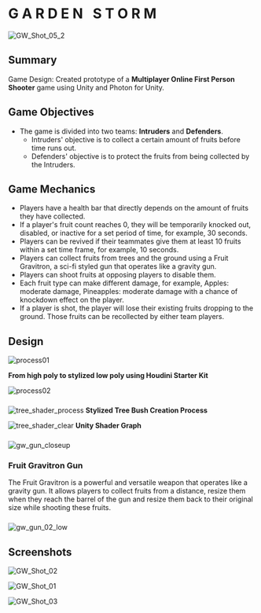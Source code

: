 # G A R D E N &nbsp; S T O R M

![GW_Shot_05_2](https://user-images.githubusercontent.com/35751462/222877270-54058ede-997c-400d-8fc9-e82132291e2e.png)

## Summary ##
Game Design: Created prototype of a **Multiplayer Online First Person Shooter** game using Unity and Photon for Unity.


## Game Objectives ##
- The game is divided into two teams: **Intruders** and **Defenders**. 
  - Intruders' objective is to collect a certain amount of fruits before time runs out.
  - Defenders' objective is to protect the fruits from being collected by the Intruders.

## Game Mechanics ##
 - Players have a health bar that directly depends on the amount of fruits they have collected.
 - If a player's fruit count reaches 0, they will be temporarily knocked out, disabled, or inactive for a set period of time, for example, 30 seconds.
 - Players can be revived if their teammates give them at least 10 fruits within a set time frame, for example, 10 seconds.
 - Players can collect fruits from trees and the ground using a Fruit Gravitron, a sci-fi styled gun that operates like a gravity gun.
 - Players can shoot fruits at opposing players to disable them.
 - Each fruit type can make different damage, for example, Apples: moderate damage, Pineapples: moderate damage with a chance of knockdown effect on the player.
 - If a player is shot, the player will lose their existing fruits dropping to the ground. Those fruits can be recollected by either team players.

## Design ##

![process01](https://user-images.githubusercontent.com/35751462/222877881-a1ace85a-029d-4200-8ad0-48f126790ac1.png)

**From high poly to stylized low poly using Houdini Starter Kit**

![process02](https://user-images.githubusercontent.com/35751462/222877894-ed83ffe7-3125-4e89-8577-04cd26d3f93a.png)
###  ###

![tree_shader_process](https://user-images.githubusercontent.com/35751462/222877956-f9056e5c-28fe-4b88-8f78-6111fcf72ec9.png)
**Stylized Tree Bush Creation Process**


![tree_shader_clear](https://user-images.githubusercontent.com/35751462/222878071-5df59ce9-0a15-420c-a2d3-246f01db0681.png)
**Unity Shader Graph**
###  ###
###  ###
###  ###

![gw_gun_closeup](https://user-images.githubusercontent.com/35751462/222878430-43e30433-66fb-436b-9c54-5905e30cd242.png)
### Fruit Gravitron Gun ###
The Fruit Gravitron is a powerful and versatile weapon that operates like a gravity gun. It allows players to collect fruits from a distance, resize them when they reach the barrel of the gun and resize them back to their original size while shooting these fruits.
###  ###
![gw_gun_02_low](https://user-images.githubusercontent.com/35751462/222878487-38cd6d3c-58f8-4834-b32d-ae03eeff1449.gif)
###  ###
###  ###
###  ###
###  ###

## Screenshots ##

![GW_Shot_02](https://user-images.githubusercontent.com/35751462/222878120-f4773e6b-729d-4ad7-8c91-02950fed985a.png)

![GW_Shot_01](https://user-images.githubusercontent.com/35751462/222878526-6085488e-b964-4415-aa6a-ab460921bd5b.png)


![GW_Shot_03](https://user-images.githubusercontent.com/35751462/222878612-9d799f64-5d2b-4582-b4d6-d43b2002ac04.png)

